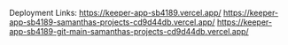 Deployment Links:
https://keeper-app-sb4189.vercel.app/
https://keeper-app-sb4189-samanthas-projects-cd9d44db.vercel.app/
https://keeper-app-sb4189-git-main-samanthas-projects-cd9d44db.vercel.app/
